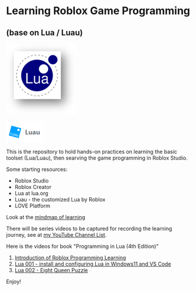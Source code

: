 # Learning Roblox Game Programming

## (base on Lua / Luau)

![Lua](/img/Lua_logo.png)

![Luau](/img/Luau_logo.png)
 
This is the repository to hold hands-on practices on learning the basic toolset (Lua/Luau), then searving the game programming in Roblox Studio.

Some starting resources:

- Roblox Studio
- Roblox Creator
- Lua at lua.org
- Luau - the customized Lua by Roblox
- LOVE Platform

Look at the [mindmap of learning](/RobloxGameProgramming.md)

There will be series videos to be captured for recording the learning journey, see at [my YouTube Channel List](https://www.youtube.com/playlist?list=PL6DEHvciXKeXNjL7xG9WXx6NgGeJC30Zz).

Here is the videos for book "Programming in Lua (4th Edition)"

1. [Introduction of Roblox Programming Learning](https://youtu.be/-xMcCQRRZMY)
2. [Lua 001 - install and configuring Lua in Windows11 and VS Code](https://youtu.be/Ao0RoTbza5Q)
3. [Lua 002 - Eight Queen Puzzle](https://youtu.be/KsmxwymhEMI)



Enjoy!